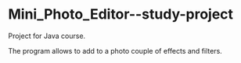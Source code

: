 # Mini_Photo_Editor--study-project

Project for Java course. 

The program allows to add to a photo couple of effects and filters. 

